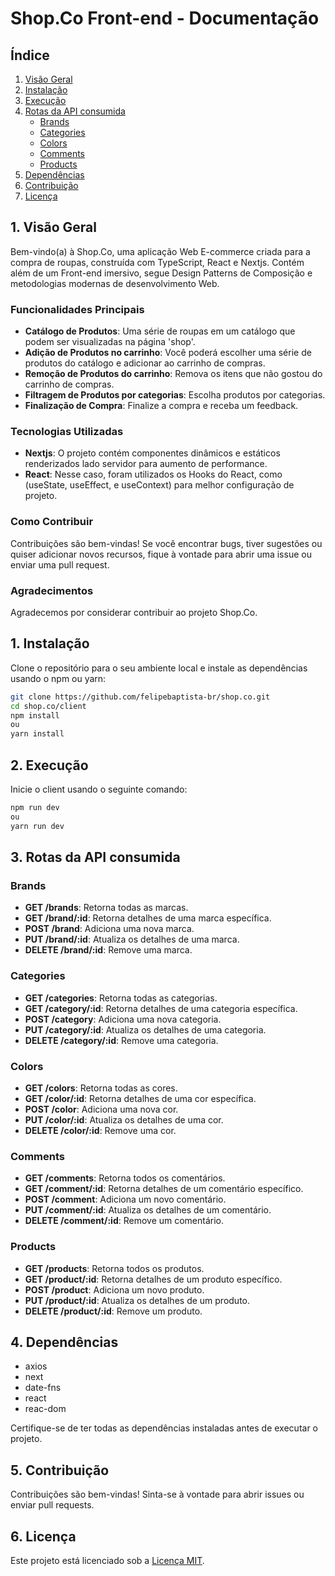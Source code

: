 # Shop.Co Front-end - Documentação

## Índice

1. [Visão Geral](#1-visão-geral)
3. [Instalação](#1-instalação)
4. [Execução](#2-execução)
5. [Rotas da API consumida](#3-rotas-da-api)
    - [Brands](#brands)
    - [Categories](#categories)
    - [Colors](#colors)
    - [Comments](#comments)
    - [Products](#products)
6. [Dependências](#4-dependências)
7. [Contribuição](#5-contribuição)
8. [Licença](#6-licença)

## 1. Visão Geral

Bem-vindo(a) à Shop.Co, uma aplicação Web E-commerce criada para a compra de roupas, construída com TypeScript, React e Nextjs. Contém além de um Front-end imersivo, segue Design Patterns de Composição e metodologias modernas de desenvolvimento Web.

### Funcionalidades Principais

- **Catálogo de Produtos**: Uma série de roupas em um catálogo que podem ser visualizadas na página 'shop'.
- **Adição de Produtos no carrinho**: Você poderá escolher uma série de produtos do catálogo e adicionar ao carrinho de compras.
- **Remoção de Produtos do carrinho**: Remova os itens que não gostou do carrinho de compras.
- **Filtragem de Produtos por categorias**: Escolha produtos por categorias.
- **Finalização de Compra**: Finalize a compra e receba um feedback.

### Tecnologias Utilizadas

- **Nextjs**: O projeto contém componentes dinâmicos e estáticos renderizados lado servidor para aumento de performance.
- **React**: Nesse caso, foram utilizados os Hooks do React, como (useState, useEffect, e useContext) para melhor configuração de projeto.

### Como Contribuir

Contribuições são bem-vindas! Se você encontrar bugs, tiver sugestões ou quiser adicionar novos recursos, fique à vontade para abrir uma issue ou enviar uma pull request.

### Agradecimentos

Agradecemos por considerar contribuir ao projeto Shop.Co.

## 1. Instalação

Clone o repositório para o seu ambiente local e instale as dependências usando o npm ou yarn:

```bash
git clone https://github.com/felipebaptista-br/shop.co.git
cd shop.co/client
npm install
ou
yarn install
```

## 2. Execução

Inicie o client usando o seguinte comando:

```bash
npm run dev
ou
yarn run dev
```

## 3. Rotas da API consumida

### Brands

- **GET /brands**: Retorna todas as marcas.
- **GET /brand/:id**: Retorna detalhes de uma marca específica.
- **POST /brand**: Adiciona uma nova marca.
- **PUT /brand/:id**: Atualiza os detalhes de uma marca.
- **DELETE /brand/:id**: Remove uma marca.

### Categories

- **GET /categories**: Retorna todas as categorias.
- **GET /category/:id**: Retorna detalhes de uma categoria específica.
- **POST /category**: Adiciona uma nova categoria.
- **PUT /category/:id**: Atualiza os detalhes de uma categoria.
- **DELETE /category/:id**: Remove uma categoria.

### Colors

- **GET /colors**: Retorna todas as cores.
- **GET /color/:id**: Retorna detalhes de uma cor específica.
- **POST /color**: Adiciona uma nova cor.
- **PUT /color/:id**: Atualiza os detalhes de uma cor.
- **DELETE /color/:id**: Remove uma cor.

### Comments

- **GET /comments**: Retorna todos os comentários.
- **GET /comment/:id**: Retorna detalhes de um comentário específico.
- **POST /comment**: Adiciona um novo comentário.
- **PUT /comment/:id**: Atualiza os detalhes de um comentário.
- **DELETE /comment/:id**: Remove um comentário.

### Products

- **GET /products**: Retorna todos os produtos.
- **GET /product/:id**: Retorna detalhes de um produto específico.
- **POST /product**: Adiciona um novo produto.
- **PUT /product/:id**: Atualiza os detalhes de um produto.
- **DELETE /product/:id**: Remove um produto.

## 4. Dependências

- axios
- next
- date-fns
- react
- reac-dom

Certifique-se de ter todas as dependências instaladas antes de executar o projeto.

## 5. Contribuição

Contribuições são bem-vindas! Sinta-se à vontade para abrir issues ou enviar pull requests.

## 6. Licença

Este projeto está licenciado sob a [Licença MIT](LICENSE).
